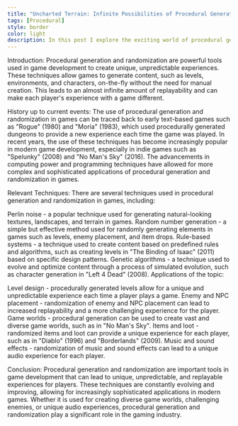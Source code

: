 ```yaml
---
title: "Uncharted Terrain: Infinite Possibilities of Procedural Generation in Gaming"
tags: [Procedural]
style: border
color: light
description: In this post I explore the exciting world of procedural generation in gaming. From the seemingly endless possibilities of randomly generated levels and environments, to the infinite replayability of games that utilize this technology, I delve into the impact of procedural generation on the gaming industry. 
---
```


Introduction:
Procedural generation and randomization are powerful tools used in game development to create unique, unpredictable experiences. These techniques allow games to generate content, such as levels, environments, and characters, on-the-fly without the need for manual creation. This leads to an almost infinite amount of replayability and can make each player's experience with a game different.

History up to current events:
The use of procedural generation and randomization in games can be traced back to early text-based games such as "Rogue" (1980) and "Moria" (1983), which used procedurally generated dungeons to provide a new experience each time the game was played. In recent years, the use of these techniques has become increasingly popular in modern game development, especially in indie games such as "Spelunky" (2008) and "No Man's Sky" (2016). The advancements in computing power and programming techniques have allowed for more complex and sophisticated applications of procedural generation and randomization in games.

Relevant Techniques:
There are several techniques used in procedural generation and randomization in games, including:

Perlin noise - a popular technique used for generating natural-looking textures, landscapes, and terrain in games.
Random number generation - a simple but effective method used for randomly generating elements in games such as levels, enemy placement, and item drops.
Rule-based systems - a technique used to create content based on predefined rules and algorithms, such as creating levels in "The Binding of Isaac" (2011) based on specific design patterns.
Genetic algorithms - a technique used to evolve and optimize content through a process of simulated evolution, such as character generation in "Left 4 Dead" (2008).
Applications of the topic:

Level design - procedurally generated levels allow for a unique and unpredictable experience each time a player plays a game.
Enemy and NPC placement - randomization of enemy and NPC placement can lead to increased replayability and a more challenging experience for the player.
Game worlds - procedural generation can be used to create vast and diverse game worlds, such as in "No Man's Sky".
Items and loot - randomized items and loot can provide a unique experience for each player, such as in "Diablo" (1996) and "Borderlands" (2009).
Music and sound effects - randomization of music and sound effects can lead to a unique audio experience for each player.

Conclusion:
Procedural generation and randomization are important tools in game development that can lead to unique, unpredictable, and replayable experiences for players. These techniques are constantly evolving and improving, allowing for increasingly sophisticated applications in modern games. Whether it is used for creating diverse game worlds, challenging enemies, or unique audio experiences, procedural generation and randomization play a significant role in the gaming industry.

